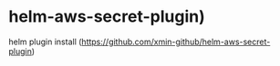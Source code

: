 # helm-aws-secret-plugin)
helm plugin install (https://github.com/xmin-github/helm-aws-secret-plugin)
